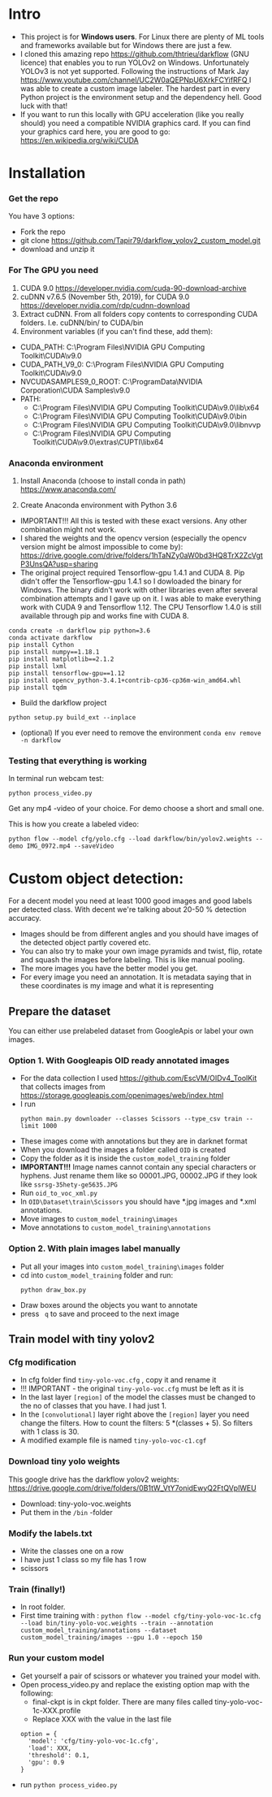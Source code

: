 # Intro
* This project is for **Windows users**. For Linux there are plenty of ML tools and frameworks available but for Windows there are just a few.
* I cloned this amazing repo https://github.com/thtrieu/darkflow (GNU licence) that enables you to run YOLOv2 on Windows. Unfortunately YOLOv3 is not yet supported. Following the instructions of Mark Jay [https://www.youtube.com/channel/UC2W0aQEPNpU6XrkFCYifRFQ ](https://www.youtube.com/watch?v=PyjBd7IDYZs&list=PLX-LrBk6h3wSGvuTnxB2Kj358XfctL4BM) I was able to create a custom image labeler. 
The hardest part in every Python project is the environment setup and the dependency hell. Good luck with that!  
* If you want to run this locally with GPU acceleration (like you really should) you need a compatible NVIDIA graphics card. If you can find your graphics card here, you are good to go: https://en.wikipedia.org/wiki/CUDA


# Installation

### Get the repo
You have 3 options: 
* Fork the repo
* git clone https://github.com/Tapir79/darkflow_yolov2_custom_model.git 
* download and unzip it 

### For The GPU you need
1. CUDA 9.0 
https://developer.nvidia.com/cuda-90-download-archive
1. cuDNN v7.6.5 (November 5th, 2019), for CUDA 9.0
https://developer.nvidia.com/rdp/cudnn-download
1. Extract cuDNN. From all folders copy contents to corresponding CUDA folders. I.e. cuDNN/bin/ to CUDA/bin
1. Environment variables (if you can't find these, add them): 
  * CUDA_PATH: C:\Program Files\NVIDIA GPU Computing Toolkit\CUDA\v9.0
  * CUDA_PATH_V9_0: C:\Program Files\NVIDIA GPU Computing Toolkit\CUDA\v9.0
  * NVCUDASAMPLES9_0_ROOT: C:\ProgramData\NVIDIA Corporation\CUDA Samples\v9.0
  * PATH: 
    * C:\Program Files\NVIDIA GPU Computing Toolkit\CUDA\v9.0\lib\x64
    * C:\Program Files\NVIDIA GPU Computing Toolkit\CUDA\v9.0\bin
    * C:\Program Files\NVIDIA GPU Computing Toolkit\CUDA\v9.0\libnvvp
    * C:\Program Files\NVIDIA GPU Computing Toolkit\CUDA\v9.0\extras\CUPTI\libx64

### Anaconda environment 

1. Install Anaconda (choose to install conda in path)
https://www.anaconda.com/ 

2. Create Anaconda environment with Python 3.6 
  * IMPORTANT!!! All this is tested with these exact versions. Any other combination might not work. 
  * I shared the weights and the opencv version (especially the opencv version might be almost impossible to come by): https://drive.google.com/drive/folders/1hTaNZy0aW0bd3HQ8TrX2ZcVgtP3UnsQA?usp=sharing
  * The original project required Tensorflow-gpu 1.4.1 and CUDA 8. Pip didn't offer the Tensorflow-gpu 1.4.1 so I dowloaded the binary for Windows. The binary didn't work with other libraries even after several combination attempts and I gave up on it. I was able to make everything work with CUDA 9 and Tensorflow 1.12. The CPU Tensorflow 1.4.0 is still available through pip and works fine with CUDA 8. 
````
conda create -n darkflow pip python=3.6
conda activate darkflow
pip install Cython
pip install numpy==1.18.1
pip install matplotlib==2.1.2
pip install lxml
pip install tensorflow-gpu==1.12
pip install opencv_python-3.4.1+contrib-cp36-cp36m-win_amd64.whl
pip install tqdm
````
* Build the darkflow project
```
python setup.py build_ext --inplace
```

* (optional) If you ever need to remove the environment
``conda env remove -n darkflow``


### Testing that everything is working
In terminal run webcam test: 

````conda activate darkflow
python process_video.py
````

Get any mp4 -video of your choice. For demo choose a short and small one.  

This is how you create a labeled video:
````
python flow --model cfg/yolo.cfg --load darkflow/bin/yolov2.weights --demo IMG_0972.mp4 --saveVideo
````

# Custom object detection: 

For a decent model you need at least 1000 good images and good labels per detected class. With decent we're talking about 20-50 % detection accuracy. 
* Images should be from different angles and you should have images of the detected object partly covered etc.
* You can also try to make your own image pyramids and twist, flip, rotate and squash the images before labeling. This is like manual pooling.  
* The more images you have the better model you get.   
* For every image you need an annotation. It is metadata saying that in these coordinates is my image and what it is representing

## Prepare the dataset

You can either use prelabeled dataset from GoogleApis or label your own images. 

### Option 1. With Googleapis OID ready annotated images
* For the data collection I used 
  https://github.com/EscVM/OIDv4_ToolKit
  that collects images from https://storage.googleapis.com/openimages/web/index.html
* I run 
  ````
  python main.py downloader --classes Scissors --type_csv train --limit 1000
  ````
* These images come with annotations but they are in darknet format
* When you download the images a folder called ``OID`` is created
* Copy the folder as it is inside the ``custom_model_training`` folder
* **IMPORTANT!!!** Image names cannot contain any special characters or hyphens. Just rename them like so 00001.JPG, 00002.JPG if they look  like ``ssrsg-35hety-ge5635.JPG ``
* Run ``oid_to_voc_xml.py`` 
* In ``OID\Dataset\train\Scissors`` you should have *.jpg images and *.xml annotations. 
* Move images to ``custom_model_training\images``
* Move annotations to 
  ``custom_model_training\annotations``

### Option 2. With plain images label manually
* Put all your images into ``custom_model_training\images`` folder
* cd into ``custom_model_training`` folder and run:  
  ````
  python draw_box.py
  ````
* Draw boxes around the objects you want to annotate
* press `` q`` to save and proceed to the next image
  
## Train model with tiny yolov2
### Cfg modification
* In cfg folder find ``tiny-yolo-voc.cfg`` , copy it and rename it
* !!! IMPORTANT - the original ``tiny-yolo-voc.cfg`` must be left as it is
* In the last layer ``[region]`` of the model the classes must be changed to the no of classes that you have. I had just 1. 
* In the ``[convolutional]`` layer right above the ``[region]`` layer you need change the filters. How to count the filters: 5 *(classes + 5). So filters with 1 class is 30. 
* A modified example file is named ``tiny-yolo-voc-c1.cgf``
  
### Download tiny yolo weights
This google drive has the darkflow yolov2 weights:
https://drive.google.com/drive/folders/0B1tW_VtY7onidEwyQ2FtQVplWEU
* Download: tiny-yolo-voc.weights
* Put them in the ``/bin`` -folder

### Modify the labels.txt
* Write the classes one on a row 
* I have just 1 class so my file has 1 row 
* scissors

### Train (finally!)
* In root folder.
* First time training with : ``python flow --model cfg/tiny-yolo-voc-1c.cfg --load bin/tiny-yolo-voc.weights --train --annotation custom_model_training/annotations --dataset custom_model_training/images --gpu 1.0 --epoch 150 ``

### Run your custom model
* Get yourself a pair of scissors or whatever you trained your model with. 
* Open process_video.py and replace the existing option map with the following: 
  * final-ckpt is in ckpt folder. There are many files called tiny-yolo-voc-1c-XXX.profile
  * Replace XXX with the value in the last file
  ````
  option = {
    'model': 'cfg/tiny-yolo-voc-1c.cfg',
    'load': XXX,
    'threshold': 0.1,
    'gpu': 0.9
  }
  ````
* run ``python process_video.py``